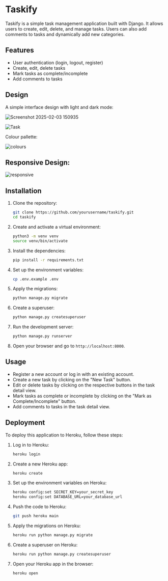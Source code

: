 # Taskify

Taskify is a simple task management application built with Django. It allows users to create, edit, delete, and manage tasks. Users can also add comments to tasks and dynamically add new categories.

## Features

- User authentication (login, logout, register)
- Create, edit, delete tasks
- Mark tasks as complete/incomplete
- Add comments to tasks

## Design

A simple interface design with light and dark mode:

![Screenshot 2025-02-03 150935](https://github.com/user-attachments/assets/2a8ea86d-8393-4645-b58b-58d580cfda8d)

![Task](https://github.com/user-attachments/assets/8542366e-e50d-4706-87a0-4e41ce9afe71)

Colour pallette:

![colours](https://github.com/user-attachments/assets/86053ca2-6b98-400b-be3b-9a4d986e691a)

## Responsive Design:

![responsive](https://github.com/user-attachments/assets/7340aa10-3d46-4917-b64c-7de753fd124a)



## Installation

1. Clone the repository:
    ```sh
    git clone https://github.com/yourusername/taskify.git
    cd taskify
    ```

2. Create and activate a virtual environment:
    ```sh
    python3 -m venv venv
    source venv/bin/activate
    ```

3. Install the dependencies:
    ```sh
    pip install -r requirements.txt
    ```

4. Set up the environment variables:
    ```sh
    cp .env.example .env
    ```

5. Apply the migrations:
    ```sh
    python manage.py migrate
    ```

6. Create a superuser:
    ```sh
    python manage.py createsuperuser
    ```

7. Run the development server:
    ```sh
    python manage.py runserver
    ```

8. Open your browser and go to `http://localhost:8000`.

## Usage

- Register a new account or log in with an existing account.
- Create a new task by clicking on the "New Task" button.
- Edit or delete tasks by clicking on the respective buttons in the task detail view.
- Mark tasks as complete or incomplete by clicking on the "Mark as Complete/Incomplete" button.
- Add comments to tasks in the task detail view.

## Deployment

To deploy this application to Heroku, follow these steps:

1. Log in to Heroku:
    ```sh
    heroku login
    ```

2. Create a new Heroku app:
    ```sh
    heroku create
    ```

3. Set up the environment variables on Heroku:
    ```sh
    heroku config:set SECRET_KEY=your_secret_key
    heroku config:set DATABASE_URL=your_database_url
    ```

4. Push the code to Heroku:
    ```sh
    git push heroku main
    ```

5. Apply the migrations on Heroku:
    ```sh
    heroku run python manage.py migrate
    ```

6. Create a superuser on Heroku:
    ```sh
    heroku run python manage.py createsuperuser
    ```

7. Open your Heroku app in the browser:
    ```sh
    heroku open
    ```
